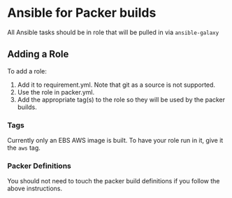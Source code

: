 # Ansible for Packer builds

All Ansible tasks should be in role that will be pulled in via `ansible-galaxy`

## Adding a Role
To add a role:

 1. Add it to requirement.yml. Note that git as a source is not supported.
 2. Use the role in packer.yml.
 3. Add the appropriate tag(s) to the role so they will be used by the packer builds.
 
### Tags
Currently only an EBS AWS image is built. To have your role run in it, give it the `aws` tag.

### Packer Definitions
You should not need to touch the packer build definitions if you follow the above instructions.
